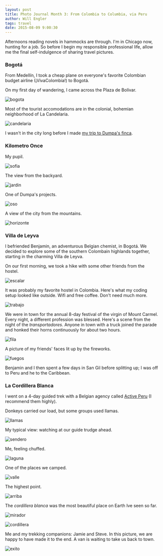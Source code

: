 ```yaml
---
layout: post
title: Photo Journal Month 3: From Colombia to Columbia, via Peru
author: Will Engler
tags: travel
date: 2015-08-09 9:00:30
---
```


Afternoons reading novels in hammocks are through.
I'm in Chicago now, hunting for a job.
So before I begin my responsible professional life,
allow me the final self-indulgence of sharing travel pictures.

### Bogotá

From Medellín, I took a cheap plane on everyone's favorite
Colombian budget airline (¡VivaColombia!) to Bogotá.

On my first day of wandering, I came across the Plaza de Bolívar.

![bogota](/images/month3/bogota.JPG)

Most of the tourist accomodations are in the colonial,
bohemian neighborhood of La Candelaria.

![candelaria](/images/month3/calle.JPG)

I wasn't in the city long before I made [my trip to Dumpa's finca]({filename}if-i-had-an-orchard.md).

### Kilometro Once

My pupil.

![sofia](/images/month3/sofia.JPG)

The view from the backyard.

![jardin](/images/month3/jardin.JPG)

One of Dumpa's projects.

![oso](/images/month3/oso.JPG)

A view of the city from the mountains.

![horizonte](/images/month3/horizonte.JPG)

### Villa de Leyva

I befriended Benjamin, an adventurous Belgian chemist, in Bogotá.
We decided to explore some of the southern Colombain highlands together,
starting in the charming Villa de Leyva.

On our first morning, we took a hike with some other friends from the hostel.

![escalar](/images/month3/escalar.JPG)

It was probably my favorite hostel in Colombia.
Here's what my coding setup looked like outside.
Wifi and free coffee. Don't need much more.

![trabajo](/images/month3/trabajo.JPG)

We were in town for the annual 8-day festival of the virgin of Mount Carmel.
Every night, a different profession was blessed.
Here's a scene from the night of the _transportadores_.
Anyone in town with a truck joined the parade and honked their horns continuously for about two hours.

![fila](/images/month3/fila.JPG)

A picture of my friends' faces lit up by the fireworks.

![fuegos](/images/month3/fuegos.JPG)

Benjamin and I then spent a few days in San Gil before splitting up;
I was off to Peru and he to the Caribbean.

### La Cordillera Blanca

I went on a 4-day guided trek with a Belgian agency called [Active Peru](http://www.activeperu.com/)
(I recommend them highly).

Donkeys carried our load, but some groups used llamas.

![llamas](/images/month3/llamas.JPG)

My typical view: watching at our guide trudge ahead.

![sendero](/images/month3/sendero.JPG)

Me, feeling chuffed.

![laguna](/images/month3/laguna.JPG)

One of the places we camped.

![valle](/images/month3/valle.JPG)

The highest point.

![arriba](/images/month3/arriba.JPG)

The _cordillera blanca_ was the most beautiful place on Earth Ive seen so far.

![mirador](/images/month3/mirador.JPG)

![cordillera](/images/month3/cordillera.JPG)

Me and my trekking companions: Jamie and Steve.
In this picture, we are happy to have made it to the end.
A van is waiting to take us back to town.

![exito](/images/month3/exito.JPG)
